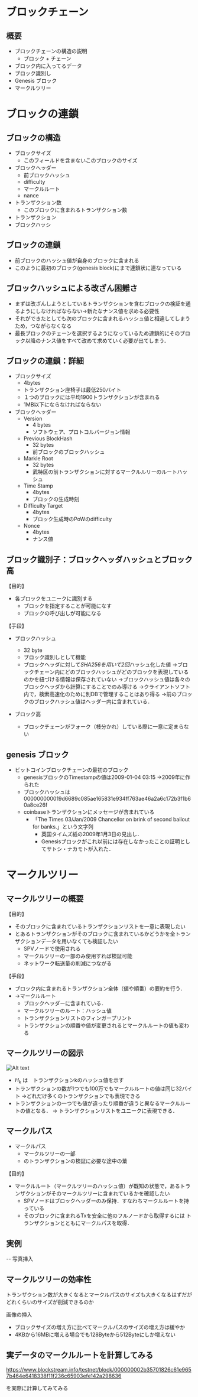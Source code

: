 # ブロックチェーン

## 概要
- ブロックチェーンの構造の説明
    - ブロック + チェーン
- ブロック内に入ってるデータ
- ブロック識別し
- Genesis ブロック
- マークルツリー

# ブロックの連鎖

## ブロックの構造
- ブロックサイズ
    - このフィールドを含まないこのブロックのサイズ
- ブロックヘッダー
    - 前ブロックハッシュ
    - difficulty
    - マークルルート
    - nance
- トランザクション数
    - このブロックに含まれるトランザクション数
- トランザクション
- ブロックハッシ

## ブロックの連鎖
- 前ブロックのハッシュ値が自身のブロックに含まれる
- このように最初のブロック(genesis block)にまで連鎖状に連なっている

## ブロックハッシュによる改ざん困難さ
- まずは改ざんしようとしているトランザクションを含むブロックの検証を通るようにしなければならない→新たなナンス値を求める必要性
- それができたとしても次のブロックに含まれるハッシュ値と相違してしまうため，つながらなくなる
- 最長ブロックのチェーンを選択するようになっているため連鎖的にそのブロック以降のナンス値をすべて改めて求めていく必要が出てしまう．

## ブロックの連鎖：詳細
- ブロックサイズ
    - 4bytes
    - トランザクション座椅子は最低250バイト
    - １つのブロックには平均1900トランザクションが含まれる
    - 1MB以下にならなければならない
- ブロックヘッダー
    - Version
        - 4 bytes
        - ソフトウェア、プロトコルバージョン情報
    - Previous BlockHash
        - 32 bytes
        - 前ブロックのブロックハッシュ
    - Markle Root
        - 32 bytes
        - 武特区の前トランザクションに対するマークルルリーのルートハッシュ
    - Time Stamp
        - 4bytes
        - ブロックの生成時刻
    - Difficulty Target
        - 4bytes
        - ブロック生成時のPoWのdifficulty
    - Nonce
        - 4bytes
        - ナンス値

## ブロック識別子：ブロックヘッダハッシュとブロック高
【目的】
- 各ブロックをユニークに識別する
    - ブロックを指定することが可能になす
    - ブロックの呼び出しが可能になる

【手段】
- ブロックハッシュ
    - 32 byte
    - ブロック識別しとして機能
    - ブロックヘッダに対して*SHA256を用いて2回*ハッシュ化した値
        →ブロックチェーン内にどのブロックハッシュがどのブロックを表現しているのかを紐づける情報は保存されていない
        →ブロックハッシュ値は各々のブロックヘッダから計算にすることでのみ導ける
        →クライアントソフト内で，検索高速化のために別DBで管理することはあり得る
        →前のブロックのブロックハッシュ値はヘッダー内に含まれている．

- ブロック高
    - ブロックチェーンがフォーク（枝分かれ）している際に一意に定まらない

 ##  genesis ブロック
 - ビットコインブロックチェーンの最初のブロック
    - genesisブロックのTimestampの値は2009-01-04 03:15
        →2009年に作られた
    - ブロックハッシュは000000000019d6689c085ae165831e934ff763ae46a2a6c172b3f1b60a8ce26f
    - coinbaseトランザクションにメッセージが含まれている
        - 「The Times 03/Jan/2009 Chancellor on brink of second bailout for banks.」という文字列
            - 英国タイムズ紙の2009年1月3日の見出し．
            - Genesisブロックがこれ以前には存在しなかったことの証明としてサトシ・ナカモトが入れた．

# マークルツリー

## マークルツリーの概要
【目的】
- そのブロックに含まれているトランザクションリストを一意に表現したい
- とあるトランザクションがそのブロックに含まれているかどうかを全トランザクションデータを用いなくても検証したい
    - SPVノードで使用される
    - マークルツリーの一部のみ使用すれば検証可能
    - ネットワーク転送量の削減につながる

【手段】
- ブロック内に含まれるトランザクション全体（値や順番）の要約を行う．
- →マークルルート
    - ブロックヘッダーに含まれている．
    - マークルツリーのルート：ハッシュ値
    - トランザクションリストのフィンガープリント
    -   トランザクションの順番や値が変更されるとマークルルートの値も変わる

## マークルツリーの図示
![Alt text](image.png)
- $H_k$ は　トランザクションkのハッシュ値を示す
- トランザクションの数が1つでも100万でもマークルルートの値は同じ32バイト
→どれだけ多くのトランザクションでも表現できる
- トランザクションの一つでも値が違ったり順番が違うと異なるマークルルートの値となる．
→ トランザクションリストをユニークに表現できる．

## マークルパス
- マークルパス
    - マークルツリーの一部
    - のトランザクションの検証に必要な途中の葉

【目的】
- マークルルート（マークルツリーのハッシュ値）が既知の状態で，あるトランザクションがそのマークルツリーに含まれているかを確認したい
    - SPVノードはブロックヘッダーのみ保持．すなわちマークルルートを持っている
    - そのブロックに含まれるTxを安全に他のフルノードから取得するには
トランザクションとともにマークルパスを取得．

## 実例

-- 写真挿入

## マークルツリーの効率性
トランザクション数が大きくなるとマークルパスのサイズも大きくなるはずだがどれくらいのサイズが削減できるのか

画像の挿入

- ブロックサイズの増え方に比べてマークルパスのサイズの増え方は緩やか
- 4KBから16MBに増える場合でも128Byteから512Byteにしか増えない

## 実データのマークルルートを計算してみる
https://www.blockstream.info/testnet/block/000000002b35701826c61e9657b464e6418338f11f236c65903efe142a298636

を実際に計算してみてみる


